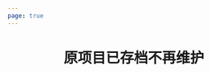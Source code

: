 ```yaml
---
page: true
---
```


<h1 style="text-align: center">原项目已存档不再维护</h1>

<!-- Placeholder -->
<ClientOnly>
  <ParallaxHome />
</ClientOnly>
